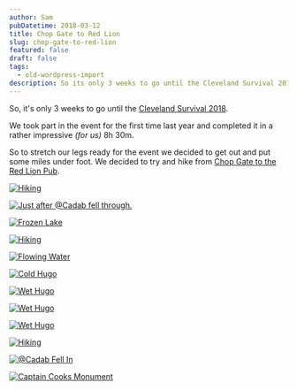 ```yaml
---
author: Sam
pubDatetime: 2018-03-12
title: Chop Gate to Red Lion
slug: chop-gate-to-red-lion
featured: false
draft: false
tags:
  - old-wordpress-import
description: So its only 3 weeks to go until the Cleveland Survival 2018
---
```


So, it's only 3 weeks to go until the [Cleveland Survival 2018](https://clevelandmrt.org.uk/cleveland-survival/).

We took part in the event for the first time last year and completed it in a rather impressive *(for us)* 8h 30m.

So to stretch our legs ready for the event we decided to get out and put some miles under foot. We decided to try and hike from [Chop Gate to the Red Lion Pub](https://goo.gl/maps/Jvm5FmmDhCs).

[![Hiking](https://farm5.staticflickr.com/4788/40767494181_268a313580_k.jpg)](https://www.flickr.com/photos/bonx/40767494181/in/dateposted/)

[![Just after @Cadab fell through.](https://farm5.staticflickr.com/4775/40767487401_4c263367d7_k.jpg)](https://www.flickr.com/photos/bonx/40767487401/in/dateposted/)

[![Frozen Lake](https://farm5.staticflickr.com/4794/25896822787_836f26b3b9_k.jpg)](https://www.flickr.com/photos/bonx/25896822787/in/dateposted/)

[![Hiking](https://farm5.staticflickr.com/4771/40767238521_6a801244b9_k.jpg)](https://www.flickr.com/photos/bonx/40767238521/in/dateposted/)

[![Flowing Water](https://farm5.staticflickr.com/4789/40725321622_618071849e_k.jpg)](https://www.flickr.com/photos/bonx/40725321622/in/dateposted/)

[![Cold Hugo](https://farm5.staticflickr.com/4781/40725323922_04aa7e2e9e_k.jpg)](https://www.flickr.com/photos/bonx/40725323922/in/dateposted/)

[![Wet Hugo](https://farm5.staticflickr.com/4773/39872493125_7681242891_k.jpg)](https://www.flickr.com/photos/bonx/39872493125/in/dateposted/)

[![Wet Hugo](https://farm5.staticflickr.com/4784/40057535264_b37d66113d_k.jpg)](https://www.flickr.com/photos/bonx/40057535264/in/dateposted/)

[![Wet Hugo](https://farm5.staticflickr.com/4775/40057529974_1f348dc296_k.jpg)](https://www.flickr.com/photos/bonx/40057529974/in/dateposted/)

[![Hiking](https://farm5.staticflickr.com/4778/40767151651_201e325acf_k.jpg)](https://www.flickr.com/photos/bonx/40767151651/in/dateposted/)

[![@Cadab Fell In](https://farm5.staticflickr.com/4801/40767157101_017f46e80e_k.jpg)](https://www.flickr.com/photos/bonx/40767157101/in/dateposted/)

[![Captain Cooks Monument](https://farm5.staticflickr.com/4775/39872380535_80576ca6da_k.jpg)](https://www.flickr.com/photos/bonx/39872380535/in/dateposted/)